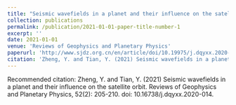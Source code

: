 ```yaml
---
title: "Seismic wavefields in a planet and their influence on the satellite orbit"
collection: publications
permalink: /publication/2021-01-01-paper-title-number-1
excerpt: ''
date: 2021-01-01
venue: 'Reviews of Geophysics and Planetary Physics'
paperurl: 'http://www.sjdz.org.cn/en/article/doi/10.19975/j.dqyxx.2020-014'
citation: 'Zheng, Y. and Tian, Y. (2021) Seismic wavefields in a planet and their influence on the satellite orbit. Reviews of Geophysics and Planetary Physics, 52(2): 205-210. doi: 10.16738/j.dqyxx.2020-014.'
---
```



Recommended citation: Zheng, Y. and Tian, Y. (2021) Seismic wavefields in a planet and their influence on the satellite orbit. Reviews of Geophysics and Planetary Physics, 52(2): 205-210. doi: 10.16738/j.dqyxx.2020-014.
